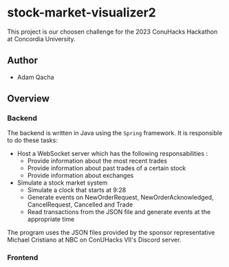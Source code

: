 # stock-market-visualizer2
This project is our choosen challenge for the 2023 ConuHacks Hackathon at Concordia University.

## Author
- Adam Qacha

## Overview
### Backend
The backend is written in Java using the `Spring` framework. It is responsible to do these tasks:
- Host a WebSocket server which has the following responsabilities : 
  - Provide information about the most recent trades
  - Provide information about past trades of a certain stock
  - Provide information about exchanges
- Simulate a stock market system
  - Simulate a clock that starts at 9:28
  - Generate events on NewOrderRequest, NewOrderAcknowledged, CancelRequest, Cancelled and Trade
  - Read transactions from the JSON file and generate events at the appropriate time

The program uses the JSON files provided by the sponsor representative Michael Cristiano at NBC on ConUHacks VII's Discord server.

### Frontend
